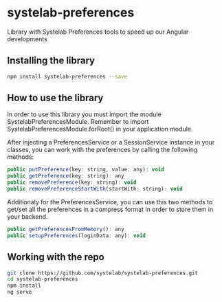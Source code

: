 # systelab-preferences

Library with Systelab Preferences tools to speed up our Angular developments

## Installing the library

```bash
npm install systelab-preferences --save
```

## How to use the library
In order to use this library you must import the module SystelabPreferencesModule. Remember to import SystelabPreferencesModule.forRoot() in your application module.

After injecting a PreferencesService or a SessionService instance in your classes, you can work with the preferences by calling the following methods:

```javascript
public putPreference(key: string, value: any): void
public getPreference(key: string): any
public removePreference(key: string): void
public removePreferenceStartWith(startWith: string): void
```

Additionaly for the PreferencesService, you can use this two methods to get/set all the preferences in a compress format in order to store them in your backend.

```javascript
public getPreferencesFromMemory(): any
public setupPreferences(loginData: any): void
```
 
## Working with the repo


```bash
git clone https://github.com/systelab/systelab-preferences.git
cd systelab-preferences
npm install
ng serve
```
